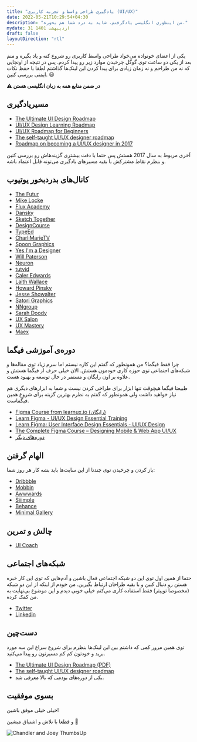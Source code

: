 ```yaml
---
title: "یادگیری طراحی واسط و تجربه کاربری (UI/UX)"
date: 2022-05-21T10:29:54+04:30
description: "من اینطوری انگلیسی یادگرفتم، شاید به درد شما هم بخوره."
mydate: 31 اردیبهشت 1401
draft: false
layoutDirection: "rtl"
---
```


یکی از اعضای خونواده می‌خواد طراحی واسط کاربری رو شروع کنه و یاد بگیره و منم بعد از یکی دو ساعت توی گوگل چرخیدن موارد زیر رو پیدا کردم.
پس در نتیجه از اونجایی که نه من طراحم و نه زمان زیادی برای پیدا کردن این لینک‌ها گذاشتم لطفا با حفظ نکات ایمنی بررسی کنین. 😃

**⚠️ در ضمن منابع همه به زبان انگلیسی هستن**

## مسیریادگیری
- [The Ultimate UI Design Roadmap](/download/the-ultimate-ui-design-roadmap.pdf)
- [UI/UX Design Learning Roadmap](https://rachelhow.notion.site/UI-UX-Design-Learning-Roadmap-24fe5b0074de429c90759a1191ea63bc)
- [UI/UX Roadmap for Beginners](https://medium.com/@sahubablu22/ui-ux-roadmap-for-beginners-6601d15027ca)
- [The self-taught UI/UX designer roadmap](https://bootcamp.uxdesign.cc/the-self-taught-ui-ux-designer-roadmap-in-2021-aa0f5b62cecb)
- [Roadmap on becoming a UI/UX designer in 2017](https://github.com/togiberlin/ui-ux-designer-roadmap)

آخری مربوط به سال 2017 هستش پس حتما با دقت بیشتری گزینه‌هاش رو بررسی کنین و بنظرم نقاط مشترکش با بقیه مسیرهای یادگیری می‌تونه قابل اعتماد باشه.

## کانال‌های بدردبخور یوتیوب
- [The Futur](https://www.youtube.com/channel/UC-b3c7kxa5vU-bnmaROgvog)
- [Mike Locke](https://www.youtube.com/channel/UC0f9NbKjUUbnL2cOa12ENIQ)
- [Flux Academy](https://www.youtube.com/channel/UCN7dywl5wDxTu1RM3eJ_h9Q)
- [Dansky](https://www.youtube.com/channel/UCAbq1eKey19tt-FfaIO1RMA)
- [Sketch Together](https://www.youtube.com/channel/UCZHkx_OyRXHb1D3XTqOidRw)
- [DesignCourse](https://www.youtube.com/c/DesignCourse)
- [TypeEd](https://www.youtube.com/c/TypeEdLosAngeles)
- [CharliMarieTV](https://www.youtube.com/c/charlimarieTV)
- [Spoon Graphics](https://www.youtube.com/c/spoongraphics)
- [Yes I'm a Designer](https://www.youtube.com/c/YesImaDesigner)
- [Will Paterson](https://www.youtube.com/c/breakdesignsco)
- [Neuron](https://www.youtube.com/c/neuronuxdesign)
- [tutvid](https://www.youtube.com/user/tutvid/videos)
- [Caler Edwards](https://www.youtube.com/user/CalerEdwards/videos)
- [Laith Wallace](https://www.youtube.com/channel/UCnpdR3kXJgs2y8o_PNddZxQ/videos)
- [Howard Pinsky](https://www.youtube.com/channel/UC48fSJKMFBka3Zl0u7DGf0A)
- [Jesse Showalter](https://youtube.com/channel/UCvBGFeXbBrq3W9_0oNLJREQ)
- [Satori Graphics](https://www.youtube.com/c/SatoriGraphics/videos)
- [NNgroup](https://www.youtube.com/channel/UC2oCugzU6W8-h95W7eBTUEg)
- [Sarah Doody](https://www.youtube.com/channel/UCxM6G42vmI752f60od3Gypw)
- [UX Salon](https://www.youtube.com/uxsalon)
- [UX Mastery](https://www.youtube.com/user/uxmastery)
- [Maex](https://www.youtube.com/channel/UCSdp5logiFTM3SyLJrHabOQ)

## دوره‌ی آموزشی فیگما
چرا فقط فیگما؟
من همونطور که گفتم این‌ کاره نیستم اما سرم زیاد توی مقاله‌ها و شبکه‌های اجتماعی توی حوزه کاری خودمون هستش. الان خیلی حرف از فیگما هستش و علاوه بر اون رایگان و مستمر در حال توسعه و بهبود هست.

طبیعتا فیگما هیچوقت تنها ابزار برای طراحی کردن نیست و شما به ابزارهای دیگری هم نیاز خواهید داشت ولی همونطور که گفتم به نظرم بهترین گزینه برای شروع همین فیگماست.

- [Figma Course from learnux.io (رایگان)](https://learnux.io/course/figma)
- [Learn Figma - UI/UX Design Essential Training](https://www.udemy.com/course/learn-figma/)
- [Learn Figma: User Interface Design Essentials - UI/UX Design](https://www.udemy.com/course/learn-figma-user-interface-design-essentials-uiux-design/)
- [The Complete Figma Course – Designing Mobile & Web App UI/UX](https://www.udemy.com/course/the-complete-figma-course/)
- [دوره‌های دیگر](https://medium.com/javarevisited/6-best-figma-ui-ux-design-courses-for-beginners-94711d31ce61)

## الهام گرفتن
باز کردن و چرخیدن توی چندتا از این سایت‌ها باید بشه کار هر روز شما:

- [Dribbble](https://dribbble.com/)
- [Mobbin](https://mobbin.design/browse/ios/apps)
- [Awwwards](https://www.awwwards.com/)
- [Siiimple](https://siiimple.com/)
- [Behance](https://www.behance.net/)
- [Minimal Gallery](https://minimal.gallery/)

## چالش و تمرین
- [UI Coach](https://www.uicoach.io/)

## شبکه‌های اجتماعی
حتما از همین اول توی این دو شبکه اجتماعی فعال باشین و آدم‌هایی که توی این کار خبره هستن رو دنبال کنین و با بقیه طراحان ارتباط بگیرین. من خودم از اینکه از این دو شبکه (مخصوصا توییتر) فقط استفاده کاری می‌کنم خیلی خوبی دیدم و این موضوع بی‌نهایت به من کمک کرده.

- [Twitter](https://twitter.com/)
- [Linkedin](https://www.linkedin.com/)



## دست‌چین
توی همین مرور کمی که داشتم بین این لینک‌ها بنظرم برای شروع سراغ این سه مورد برید و خودتون کم کم مسیرتون رو پیدا می‌کنید.

- [The Ultimate UI Design Roadmap (PDF)](/download/the-ultimate-ui-design-roadmap.pdf)
- [The self-taught UI/UX designer roadmap](https://bootcamp.uxdesign.cc/the-self-taught-ui-ux-designer-roadmap-in-2021-aa0f5b62cecb)
- یکی از دوره‌های یودمی که بالا معرفی شد.


## بسوی موفقیت
خیلی خیلی موفق باشین!

و قطعا با تلاش و اشتیاق میشین 💪

![Chandler and Joey ThumbsUp](/image/thumsup.gif "Chandler and Joey ThumbsUp")
